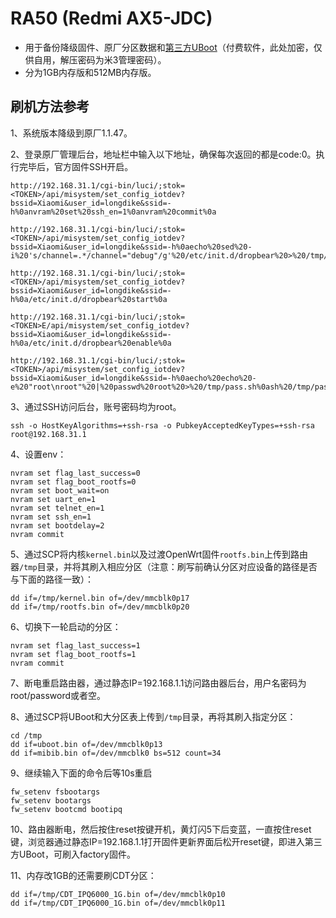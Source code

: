 # RA50 (Redmi AX5-JDC)

- 用于备份降级固件、原厂分区数据和[第三方UBoot](https://mbd.pub/o/bread/mbd-YpqUlJhy)（付费软件，此处加密，仅供自用，解压密码为米3管理密码）。
- 分为1GB内存版和512MB内存版。

## 刷机方法参考

1、系统版本降级到原厂1.1.47。

2、登录原厂管理后台，地址栏中输入以下地址，确保每次返回的都是code:0。执行完毕后，官方固件SSH开启。

```
http://192.168.31.1/cgi-bin/luci/;stok=<TOKEN>/api/misystem/set_config_iotdev?bssid=Xiaomi&user_id=longdike&ssid=-h%0anvram%20set%20ssh_en=1%0anvram%20commit%0a

http://192.168.31.1/cgi-bin/luci/;stok=<TOKEN>/api/misystem/set_config_iotdev?bssid=Xiaomi&user_id=longdike&ssid=-h%0aecho%20sed%20-i%20's/channel=.*/channel="debug"/g'%20/etc/init.d/dropbear%20>%20/tmp/r.sh%0ash%20/tmp/r.sh%0arm%20/tmp/r.sh%0a

http://192.168.31.1/cgi-bin/luci/;stok=<TOKEN>/api/misystem/set_config_iotdev?bssid=Xiaomi&user_id=longdike&ssid=-h%0a/etc/init.d/dropbear%20start%0a

http://192.168.31.1/cgi-bin/luci/;stok=<TOKEN>E/api/misystem/set_config_iotdev?bssid=Xiaomi&user_id=longdike&ssid=-h%0a/etc/init.d/dropbear%20enable%0a

http://192.168.31.1/cgi-bin/luci/;stok=<TOKEN>/api/misystem/set_config_iotdev?bssid=Xiaomi&user_id=longdike&ssid=-h%0aecho%20echo%20-e%20"root\nroot"%20|%20passwd%20root%20>%20/tmp/pass.sh%0ash%20/tmp/pass.sh%0arm%20/tmp/pass.sh%0a
```

3、通过SSH访问后台，账号密码均为root。

```
ssh -o HostKeyAlgorithms=+ssh-rsa -o PubkeyAcceptedKeyTypes=+ssh-rsa root@192.168.31.1
```

4、设置env：

```
nvram set flag_last_success=0
nvram set flag_boot_rootfs=0
nvram set boot_wait=on
nvram set uart_en=1
nvram set telnet_en=1
nvram set ssh_en=1
nvram set bootdelay=2
nvram commit
```

5、通过SCP将内核`kernel.bin`以及过渡OpenWrt固件`rootfs.bin`上传到路由器`/tmp`目录，并将其刷入相应分区（注意：刷写前确认分区对应设备的路径是否与下面的路径一致）：

```
dd if=/tmp/kernel.bin of=/dev/mmcblk0p17
dd if=/tmp/rootfs.bin of=/dev/mmcblk0p20
```

6、切换下一轮启动的分区：

```
nvram set flag_last_success=1
nvram set flag_boot_rootfs=1
nvram commit
```

7、断电重启路由器，通过静态IP=192.168.1.1访问路由器后台，用户名密码为root/password或者空。

8、通过SCP将UBoot和大分区表上传到`/tmp`目录，再将其刷入指定分区：

```
cd /tmp
dd if=uboot.bin of=/dev/mmcblk0p13
dd if=mibib.bin of=/dev/mmcblk0 bs=512 count=34
```

9、继续输入下面的命令后等10s重启

```
fw_setenv fsbootargs
fw_setenv bootargs
fw_setenv bootcmd bootipq
```

10、路由器断电，然后按住reset按键开机，黄灯闪5下后变蓝，一直按住reset键，浏览器通过静态IP=192.168.1.1打开固件更新界面后松开reset键，即进入第三方UBoot，可刷入factory固件。

11、内存改1GB的还需要刷CDT分区：

```
dd if=/tmp/CDT_IPQ6000_1G.bin of=/dev/mmcblk0p10
dd if=/tmp/CDT_IPQ6000_1G.bin of=/dev/mmcblk0p11
```
